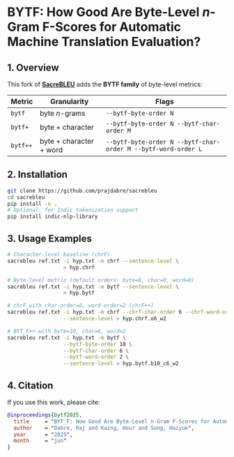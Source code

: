 # BYTF: How Good Are Byte-Level *n*-Gram F-Scores for Automatic Machine Translation Evaluation?

## 1. Overview

This fork of **[SacreBLEU](https://github.com/mjpost/sacrebleu)** adds the **BYTF family** of byte-level metrics:

| Metric | Granularity | Flags |
|--------|-------------|-------|
| `bytf` | byte *n*-grams | `--bytf-byte-order N` |
| `bytf+` | byte + character | `--bytf-byte-order N --bytf-char-order M` |
| `bytf++` | byte + character + word | `--bytf-byte-order N --bytf-char-order M --bytf-word-order L` |

## 2. Installation

```bash
git clone https://github.com/prajdabre/sacrebleu
cd sacrebleu
pip install -e .
# Optional: for Indic tokenization support
pip install indic-nlp-library
```

## 3. Usage Examples

```bash
# Character-level baseline (chrF)
sacrebleu ref.txt -i hyp.txt -m chrf --sentence-level \
                  > hyp.chrf

# Byte-level metric (default orders: byte=6, char=0, word=0)
sacrebleu ref.txt -i hyp.txt -m bytf --sentence-level \
                  > hyp.bytf

# chrF with char-order=6, word-order=2 (chrF++)
sacrebleu ref.txt -i hyp.txt -m chrf --chrf-char-order 6 --chrf-word-order 2 \
                  --sentence-level > hyp.chrf.o6_w2

# BYT_F++ with byte=10, char=6, word=2
sacrebleu ref.txt -i hyp.txt -m bytf \
                  --bytf-byte-order 10 \
                  --bytf-char-order 6 \
                  --bytf-word-order 2 \
                  --sentence-level > hyp.bytf.b10_c6_w2
```

## 4. Citation

If you use this work, please cite:

```bibtex
@inproceedings{bytf2025,
  title     = "BYT_F: How Good Are Byte-Level n-Gram F-Scores for Automatic Machine Translation Evaluation?",
  author    = "Dabre, Raj and Kaing, Hour and Song, Haiyue",
  year      = "2025",
  month     = "jun" 
}
```